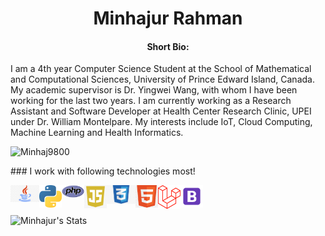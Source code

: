
<h1 align="center">Minhajur Rahman</h1>

<h4 align="center"> Short Bio: </h4>

<p style="center">I am a 4th year Computer Science Student at the School of Mathematical and Computational Sciences, University of Prince Edward Island, Canada. My academic supervisor is Dr. Yingwei Wang, with whom I have been working for the last two years. I am currently working as a Research Assistant and Software Developer at Health Center Research Clinic, UPEI under Dr. William Montelpare. My interests include IoT, Cloud Computing, Machine Learning and Health Informatics.</p>
<p align="left"> <img src="https://komarev.com/ghpvc/?username=Minhaj9800&label=Profile%20views&color=0e75b6&style=flat" alt="Minhaj9800" /> </p>
### I work with following technologies most!

[<img align="left" alt="Java" width="46px" src="icons/java.jpg" />][java]
[<img align="left" alt="Python" width="36px" src="icons/py.png" />][python]
[<img align="left" alt="PHP" width="36px" src="icons/php.svg" />][php]
[<img align="left" alt="JavaScript" width="36px" src="icons/js.png" />][javascript]
[<img align="left" alt="CSS" width="46px" src="icons/CSS.jpg" />][css]
[<img align="left" alt="HTML" width="36px" src="icons/HTML.png" />][html]
[<img align="left" alt="Laravel" width="36px" src="icons/laravel.svg" />][laravel]
[<img align="left" alt="Bootstrap" width="36px" src="icons/bootstrap.png" />][bootstrap]

<br><br>

<img align="left" alt="Minhajur's Stats" src="https://github-readme-stats-swart-nine.vercel.app/api?username=Minhaj9800&show_icons=true&count_private=trueshow_icons=true&hide_border=true&hide=issues,contribs&theme=tokyonight"/>

[java]: https://docs.oracle.com/en/java/
[python]: https://docs.python.org/3/
[php]: https://www.php.net/docs.php
[javascript]: https://developer.mozilla.org/en-US/docs/Web/JavaScript
[css]: https://developer.mozilla.org/en-US/docs/https://developer.mozilla.org/en-US/docs/Web/HTMLWeb/CSS
[html]: https://developer.mozilla.org/en-US/docs/Web/HTML
[laravel]: https://laravel.com/
[bootstrap]: https://getbootstrap.com/


<!--
**Minhaj9800/Minhaj9800** is a ✨ _special_ ✨ repository because its `README.md` (this file) appears on your GitHub profile.

Here are some ideas to get you started:

- 🔭 I’m currently working on ...
- 🌱 I’m currently learning ...
- 👯 I’m looking to collaborate on ...
- 🤔 I’m looking for help with ...
- 💬 Ask me about ...
- 📫 How to reach me: ...
- 😄 Pronouns: ...
- ⚡ Fun fact: ...
-->
